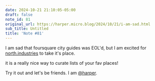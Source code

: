 ```yaml
---
date: 2024-10-21 21:10:05-05:00
draft: false
note_id: 81
original_url: https://harper.micro.blog/2024/10/21/i-am-sad.html
sub_title: Untitled
title: 'Note #81'
---
```


I am sad that foursquare city guides was EOL'd, but I am excited for [north.industries](https://north.industries/) to take it's place.

it is a really nice way to curate lists of your fav places!

Try it out and let's be friends. I am [@harper](https://micro.blog/harper).